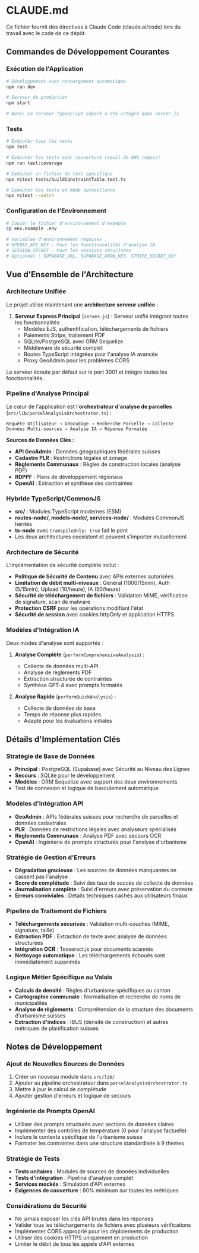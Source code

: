 # CLAUDE.md

Ce fichier fournit des directives à Claude Code (claude.ai/code) lors du travail avec le code de ce dépôt.

## Commandes de Développement Courantes

### Exécution de l'Application
```bash
# Développement avec rechargement automatique
npm run dev

# Serveur de production
npm start

# Note: Le serveur TypeScript séparé a été intégré dans server.js
```

### Tests
```bash
# Exécuter tous les tests
npm test

# Exécuter les tests avec couverture (seuil de 80% requis)
npm run test:coverage

# Exécuter un fichier de test spécifique
npx vitest tests/buildConstraintTable.test.ts

# Exécuter les tests en mode surveillance
npx vitest --watch
```

### Configuration de l'Environnement
```bash
# Copier le fichier d'environnement d'exemple
cp env.example .env

# Variables d'environnement requises :
# OPENAI_API_KEY - Pour les fonctionnalités d'analyse IA
# SESSION_SECRET - Pour les sessions sécurisées
# Optionnel : SUPABASE_URL, SUPABASE_ANON_KEY, STRIPE_SECRET_KEY
```

## Vue d'Ensemble de l'Architecture

### Architecture Unifiée
Le projet utilise maintenant une **architecture serveur unifiée** :

1. **Serveur Express Principal** (`server.js`) : Serveur unifié intégrant toutes les fonctionnalités
   - Modèles EJS, authentification, téléchargements de fichiers
   - Paiements Stripe, traitement PDF
   - SQLite/PostgreSQL avec ORM Sequelize
   - Middleware de sécurité complet
   - Routes TypeScript intégrées pour l'analyse IA avancée
   - Proxy GeoAdmin pour les problèmes CORS

Le serveur écoute par défaut sur le port 3001 et intègre toutes les fonctionnalités.

### Pipeline d'Analyse Principal
Le cœur de l'application est l'**orchestrateur d'analyse de parcelles** (`src/lib/parcelAnalysisOrchestrator.ts`) :

```
Requête Utilisateur → Géocodage → Recherche Parcelle → Collecte Données Multi-sources → Analyse IA → Réponse Formatée
```

**Sources de Données Clés :**
- **API GeoAdmin** : Données géographiques fédérales suisses
- **Cadastre PLR** : Restrictions légales et zonage
- **Règlements Communaux** : Règles de construction locales (analyse PDF)
- **RDPPF** : Plans de développement régionaux
- **OpenAI** : Extraction et synthèse des contraintes

### Hybride TypeScript/CommonJS
- **src/** : Modules TypeScript modernes (ESM)
- **routes-node/, models-node/, services-node/** : Modules CommonJS hérités
- **ts-node** avec `transpileOnly: true` fait le pont
- Les deux architectures coexistent et peuvent s'importer mutuellement

### Architecture de Sécurité
L'implémentation de sécurité complète inclut :
- **Politique de Sécurité de Contenu** avec APIs externes autorisées
- **Limitation de débit multi-niveaux** : Général (1000/15min), Auth (5/15min), Upload (10/heure), IA (50/heure)
- **Sécurité de téléchargement de fichiers** : Validation MIME, vérification de signature, scan de malware
- **Protection CSRF** pour les opérations modifiant l'état
- **Sécurité de session** avec cookies httpOnly et application HTTPS

### Modèles d'Intégration IA
Deux modes d'analyse sont supportés :

1. **Analyse Complète** (`performComprehensiveAnalysis`) :
   - Collecte de données multi-API
   - Analyse de règlements PDF
   - Extraction structurée de contraintes
   - Synthèse GPT-4 avec prompts formatés

2. **Analyse Rapide** (`performQuickAnalysis`) :
   - Collecte de données de base
   - Temps de réponse plus rapides
   - Adapté pour les évaluations initiales

## Détails d'Implémentation Clés

### Stratégie de Base de Données
- **Principal** : PostgreSQL (Supabase) avec Sécurité au Niveau des Lignes
- **Secours** : SQLite pour le développement
- **Modèles** : ORM Sequelize avec support des deux environnements
- Test de connexion et logique de basculement automatique

### Modèles d'Intégration API
- **GeoAdmin** : APIs fédérales suisses pour recherche de parcelles et données cadastrales
- **PLR** : Données de restrictions légales avec analyseurs spécialisés
- **Règlements Communaux** : Analyse PDF avec secours OCR
- **OpenAI** : Ingénierie de prompts structurés pour l'analyse d'urbanisme

### Stratégie de Gestion d'Erreurs
- **Dégradation gracieuse** : Les sources de données manquantes ne cassent pas l'analyse
- **Score de complétude** : Suivi des taux de succès de collecte de données
- **Journalisation complète** : Suivi d'erreurs avec préservation du contexte
- **Erreurs conviviales** : Détails techniques cachés aux utilisateurs finaux

### Pipeline de Traitement de Fichiers
- **Téléchargements sécurisés** : Validation multi-couches (MIME, signature, taille)
- **Extraction PDF** : Extraction de texte avec analyse de données structurées
- **Intégration OCR** : Tesseract.js pour documents scannés
- **Nettoyage automatique** : Les téléchargements échoués sont immédiatement supprimés

### Logique Métier Spécifique au Valais
- **Calculs de densité** : Règles d'urbanisme spécifiques au canton
- **Cartographie communale** : Normalisation et recherche de noms de municipalités
- **Analyse de règlements** : Compréhension de la structure des documents d'urbanisme suisses
- **Extraction d'indices** : IBUS (densité de construction) et autres métriques de planification suisses

## Notes de Développement

### Ajout de Nouvelles Sources de Données
1. Créer un nouveau module dans `src/lib/`
2. Ajouter au pipeline orchestrateur dans `parcelAnalysisOrchestrator.ts`
3. Mettre à jour le calcul de complétude
4. Ajouter gestion d'erreurs et logique de secours

### Ingénierie de Prompts OpenAI
- Utiliser des prompts structurés avec sections de données claires
- Implémenter des contrôles de température (0 pour l'analyse factuelle)
- Inclure le contexte spécifique de l'urbanisme suisse
- Formater les contraintes dans une structure standardisée à 9 thèmes

### Stratégie de Tests
- **Tests unitaires** : Modules de sources de données individuelles
- **Tests d'intégration** : Pipeline d'analyse complet
- **Services mockés** : Simulation d'API externes
- **Exigences de couverture** : 80% minimum sur toutes les métriques

### Considérations de Sécurité
- Ne jamais exposer les clés API brutes dans les réponses
- Valider tous les téléchargements de fichiers avec plusieurs vérifications
- Implémenter CORS approprié pour les déploiements de production
- Utiliser des cookies HTTPS uniquement en production
- Limiter le débit de tous les appels d'API externes